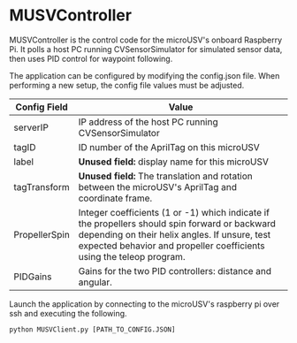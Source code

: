 # MUSVController

MUSVController is the control code for the microUSV's onboard Raspberry Pi. It polls a host PC running CVSensorSimulator for simulated sensor data, then uses PID control for waypoint following. 

The application can be configured by modifying the config.json file. When performing a new setup, the config file values must be adjusted. 

Config Field | Value
------------------|------
serverIP | IP address of the host PC running CVSensorSimulator
tagID | ID number of the AprilTag on this microUSV
label | **Unused field:** display name for this microUSV
tagTransform | **Unused field:** The translation and rotation between the microUSV's AprilTag and coordinate frame. 
PropellerSpin | Integer coefficients (1 or -1) which indicate if the propellers should spin forward or backward depending on their helix angles. If unsure, test expected behavior and propeller coefficients using the teleop program. 
PIDGains | Gains for the two PID controllers: distance and angular. 

Launch the application by connecting to the microUSV's raspberry pi over ssh and executing the following.

```
python MUSVClient.py [PATH_TO_CONFIG.JSON]
```
